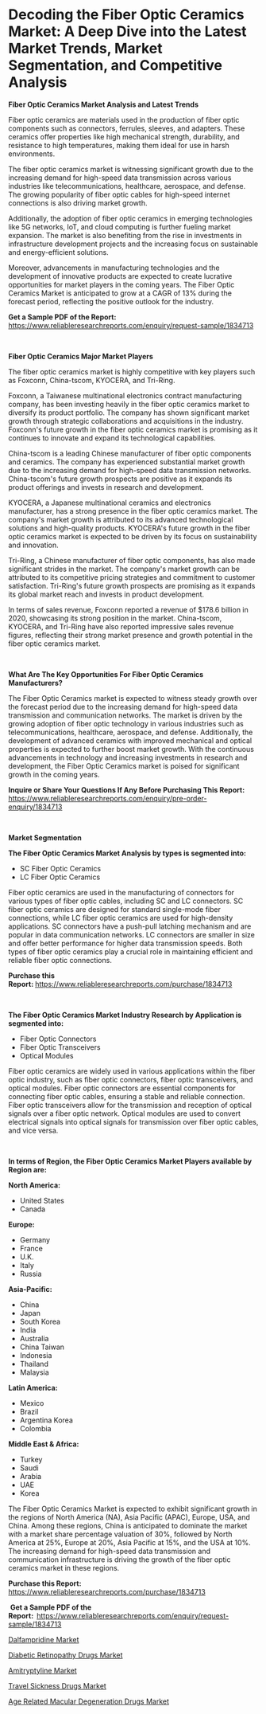 <p><h1>Decoding the Fiber Optic Ceramics Market: A Deep Dive into the Latest Market Trends, Market Segmentation, and Competitive Analysis</h1></p><p><strong>Fiber Optic Ceramics Market Analysis and Latest Trends</strong></p>
<p><p>Fiber optic ceramics are materials used in the production of fiber optic components such as connectors, ferrules, sleeves, and adapters. These ceramics offer properties like high mechanical strength, durability, and resistance to high temperatures, making them ideal for use in harsh environments.</p><p>The fiber optic ceramics market is witnessing significant growth due to the increasing demand for high-speed data transmission across various industries like telecommunications, healthcare, aerospace, and defense. The growing popularity of fiber optic cables for high-speed internet connections is also driving market growth.</p><p>Additionally, the adoption of fiber optic ceramics in emerging technologies like 5G networks, IoT, and cloud computing is further fueling market expansion. The market is also benefiting from the rise in investments in infrastructure development projects and the increasing focus on sustainable and energy-efficient solutions.</p><p>Moreover, advancements in manufacturing technologies and the development of innovative products are expected to create lucrative opportunities for market players in the coming years. The Fiber Optic Ceramics Market is anticipated to grow at a CAGR of 13% during the forecast period, reflecting the positive outlook for the industry.</p></p>
<p><strong>Get a Sample PDF of the Report:&nbsp;</strong> <a href="https://www.reliableresearchreports.com/enquiry/request-sample/1834713">https://www.reliableresearchreports.com/enquiry/request-sample/1834713</a></p>
<p>&nbsp;</p>
<p><strong>Fiber Optic Ceramics Major Market Players</strong></p>
<p><p>The fiber optic ceramics market is highly competitive with key players such as Foxconn, China-tscom, KYOCERA, and Tri-Ring. </p><p>Foxconn, a Taiwanese multinational electronics contract manufacturing company, has been investing heavily in the fiber optic ceramics market to diversify its product portfolio. The company has shown significant market growth through strategic collaborations and acquisitions in the industry. Foxconn's future growth in the fiber optic ceramics market is promising as it continues to innovate and expand its technological capabilities.</p><p>China-tscom is a leading Chinese manufacturer of fiber optic components and ceramics. The company has experienced substantial market growth due to the increasing demand for high-speed data transmission networks. China-tscom's future growth prospects are positive as it expands its product offerings and invests in research and development.</p><p>KYOCERA, a Japanese multinational ceramics and electronics manufacturer, has a strong presence in the fiber optic ceramics market. The company's market growth is attributed to its advanced technological solutions and high-quality products. KYOCERA's future growth in the fiber optic ceramics market is expected to be driven by its focus on sustainability and innovation.</p><p>Tri-Ring, a Chinese manufacturer of fiber optic components, has also made significant strides in the market. The company's market growth can be attributed to its competitive pricing strategies and commitment to customer satisfaction. Tri-Ring's future growth prospects are promising as it expands its global market reach and invests in product development.</p><p>In terms of sales revenue, Foxconn reported a revenue of $178.6 billion in 2020, showcasing its strong position in the market. China-tscom, KYOCERA, and Tri-Ring have also reported impressive sales revenue figures, reflecting their strong market presence and growth potential in the fiber optic ceramics market.</p></p>
<p>&nbsp;</p>
<p><strong>What Are The Key Opportunities For Fiber Optic Ceramics Manufacturers?</strong></p>
<p><p>The Fiber Optic Ceramics market is expected to witness steady growth over the forecast period due to the increasing demand for high-speed data transmission and communication networks. The market is driven by the growing adoption of fiber optic technology in various industries such as telecommunications, healthcare, aerospace, and defense. Additionally, the development of advanced ceramics with improved mechanical and optical properties is expected to further boost market growth. With the continuous advancements in technology and increasing investments in research and development, the Fiber Optic Ceramics market is poised for significant growth in the coming years.</p></p>
<p><strong>Inquire or Share Your Questions If Any Before Purchasing This Report:</strong> <a href="https://www.reliableresearchreports.com/enquiry/pre-order-enquiry/1834713">https://www.reliableresearchreports.com/enquiry/pre-order-enquiry/1834713</a></p>
<p>&nbsp;</p>
<p><strong>Market Segmentation</strong></p>
<p><strong>The Fiber Optic Ceramics Market Analysis by types is segmented into:</strong></p>
<p><ul><li>SC Fiber Optic Ceramics</li><li>LC Fiber Optic Ceramics</li></ul></p>
<p><p>Fiber optic ceramics are used in the manufacturing of connectors for various types of fiber optic cables, including SC and LC connectors. SC fiber optic ceramics are designed for standard single-mode fiber connections, while LC fiber optic ceramics are used for high-density applications. SC connectors have a push-pull latching mechanism and are popular in data communication networks. LC connectors are smaller in size and offer better performance for higher data transmission speeds. Both types of fiber optic ceramics play a crucial role in maintaining efficient and reliable fiber optic connections.</p></p>
<p><strong>Purchase this Report:&nbsp;</strong><a href="https://www.reliableresearchreports.com/purchase/1834713">https://www.reliableresearchreports.com/purchase/1834713</a></p>
<p>&nbsp;</p>
<p><strong>The Fiber Optic Ceramics Market Industry Research by Application is segmented into:</strong></p>
<p><ul><li>Fiber Optic Connectors</li><li>Fiber Optic Transceivers</li><li>Optical Modules</li></ul></p>
<p><p>Fiber optic ceramics are widely used in various applications within the fiber optic industry, such as fiber optic connectors, fiber optic transceivers, and optical modules. Fiber optic connectors are essential components for connecting fiber optic cables, ensuring a stable and reliable connection. Fiber optic transceivers allow for the transmission and reception of optical signals over a fiber optic network. Optical modules are used to convert electrical signals into optical signals for transmission over fiber optic cables, and vice versa.</p></p>
<p>&nbsp;</p>
<p><strong>In terms of Region, the Fiber Optic Ceramics Market Players available by Region are:</strong></p>
<p>
    <p> <strong> North America: </strong>
        <ul>
            <li>United States</li>
            <li>Canada</li>
        </ul>
        </p> 
    <p> <strong> Europe: </strong>
        <ul>
            <li>Germany</li>
            <li>France</li>
            <li>U.K.</li>
            <li>Italy</li>
            <li>Russia</li>
        </ul>
        </p> 
    <p> <strong> Asia-Pacific: </strong>
        <ul>
            <li>China</li>
            <li>Japan</li>
            <li>South Korea</li>
            <li>India</li>
            <li>Australia</li>
            <li>China Taiwan</li>
            <li>Indonesia</li>
            <li>Thailand</li>
            <li>Malaysia</li>
        </ul>
        </p> 
    <p> <strong> Latin America: </strong>
        <ul>
            <li>Mexico</li>
            <li>Brazil</li>
            <li>Argentina Korea</li>
            <li>Colombia</li>
        </ul>
        </p> 
    <p> <strong> Middle East & Africa: </strong>
        <ul>
            <li>Turkey</li>
            <li>Saudi</li>
            <li>Arabia</li>
            <li>UAE</li>
            <li>Korea</li>
        </ul>
    </p>
    </p>
<p><p>The Fiber Optic Ceramics Market is expected to exhibit significant growth in the regions of North America (NA), Asia Pacific (APAC), Europe, USA, and China. Among these regions, China is anticipated to dominate the market with a market share percentage valuation of 30%, followed by North America at 25%, Europe at 20%, Asia Pacific at 15%, and the USA at 10%. The increasing demand for high-speed data transmission and communication infrastructure is driving the growth of the fiber optic ceramics market in these regions.</p></p>
<p><strong>Purchase this Report: </strong><a href="https://www.reliableresearchreports.com/purchase/1834713">https://www.reliableresearchreports.com/purchase/1834713</a></p>
<p>&nbsp;<strong>Get a Sample PDF of the Report:&nbsp;&nbsp;</strong><a href="https://www.reliableresearchreports.com/enquiry/request-sample/1834713">https://www.reliableresearchreports.com/enquiry/request-sample/1834713</a></p>
<p><strong></strong></p>
<p><p><a href="https://medium.com/@elvirabogdani08/dalfampridine-market-size-reveals-the-best-marketing-channels-in-global-industry-a99aac072596">Dalfampridine Market</a></p><p><a href="https://medium.com/@scottford2001/analyzing-diabetic-retinopathy-drugs-market-global-industry-perspective-and-forecast-2024-to-98d9960cffd5">Diabetic Retinopathy Drugs Market</a></p><p><a href="https://medium.com/@elvirabogdani08/amitryptyline-nbsp-market-focuses-on-market-share-size-and-projected-forecast-till-2031-2cef31b72708">Amitryptyline Market</a></p><p><a href="https://medium.com/@angelaarnold1941/travel-sickness-drugs-market-size-market-outlook-and-market-forecast-2024-to-2031-fa4035b335f3">Travel Sickness Drugs Market</a></p><p><a href="https://medium.com/@scottford2001/age-related-macular-degeneration-drugs-market-the-key-to-successful-business-strategy-forecast-f2bd533f7705">Age Related Macular Degeneration Drugs Market</a></p></p>